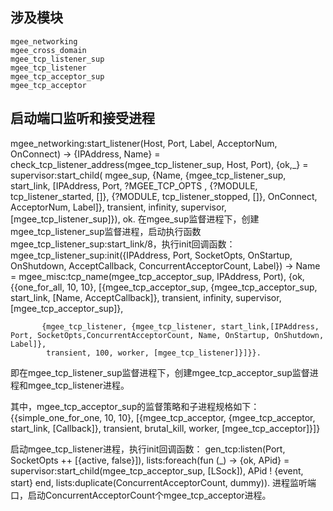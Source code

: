 ## 涉及模块
    mgee_networking
    mgee_cross_domain
    mgee_tcp_listener_sup
    mgee_tcp_listener
    mgee_tcp_acceptor_sup
    mgee_tcp_acceptor

## 启动端口监听和接受进程
mgee_networking:start_listener(Host, Port, Label, AcceptorNum, OnConnect) ->
{IPAddress, Name} = check_tcp_listener_address(mgee_tcp_listener_sup, Host, Port),
{ok,_} = supervisor:start_child(
    mgee_sup,
    {Name,
    {mgee_tcp_listener_sup, start_link,
    [IPAddress, Port, ?MGEE_TCP_OPTS ,
    {?MODULE, tcp_listener_started, []},
    {?MODULE, tcp_listener_stopped, []},
    OnConnect, AcceptorNum, Label]},
    transient, infinity, supervisor, [mgee_tcp_listener_sup]}),
ok.
在mgee_sup监督进程下，创建mgee_tcp_listener_sup监督进程，启动执行函数mgee_tcp_listener_sup:start_link/8，执行init回调函数：
mgee_tcp_listener_sup:init({IPAddress, Port, SocketOpts, OnStartup, OnShutdown, AcceptCallback, ConcurrentAcceptorCount, Label}) ->
    Name = mgee_misc:tcp_name(mgee_tcp_acceptor_sup, IPAddress, Port),
    {ok, {{one_for_all, 10, 10},
          [{mgee_tcp_acceptor_sup, {mgee_tcp_acceptor_sup, start_link, [Name, AcceptCallback]},
            transient, infinity, supervisor, [mgee_tcp_acceptor_sup]},

           {mgee_tcp_listener, {mgee_tcp_listener, start_link,[IPAddress, Port, SocketOpts,ConcurrentAcceptorCount, Name, OnStartup, OnShutdown, Label]},
            transient, 100, worker, [mgee_tcp_listener]}]}}.

即在mgee_tcp_listener_sup监督进程下，创建mgee_tcp_acceptor_sup监督进程和mgee_tcp_listener进程。

其中，mgee_tcp_acceptor_sup的监督策略和子进程规格如下：
{{simple_one_for_one, 10, 10},
[{mgee_tcp_acceptor, {mgee_tcp_acceptor, start_link, [Callback]},
transient, brutal_kill, worker, [mgee_tcp_acceptor]}]}

启动mgee_tcp_listener进程，执行init回调函数：
gen_tcp:listen(Port, SocketOpts ++ [{active, false}]),
lists:foreach(fun (_) ->
{ok, APid} = supervisor:start_child(mgee_tcp_acceptor_sup, [LSock]),
APid ! {event, start}
              end,
lists:duplicate(ConcurrentAcceptorCount, dummy)).
进程监听端口，启动ConcurrentAcceptorCount个mgee_tcp_acceptor进程。



